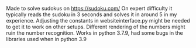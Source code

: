Made to solve sudokus on https://sudoku.com/
On expert difficulty it typically reads the sudoku in 3 seconds and solves it in around 5 in my experience. Adjusting the constants in websiteinterface.py might be needed to get it to work on other setups. Different rendering of the numbers might ruin the number recognition. Works in python 3.7.9, had some bugs in the libraries used when in python 3.9
